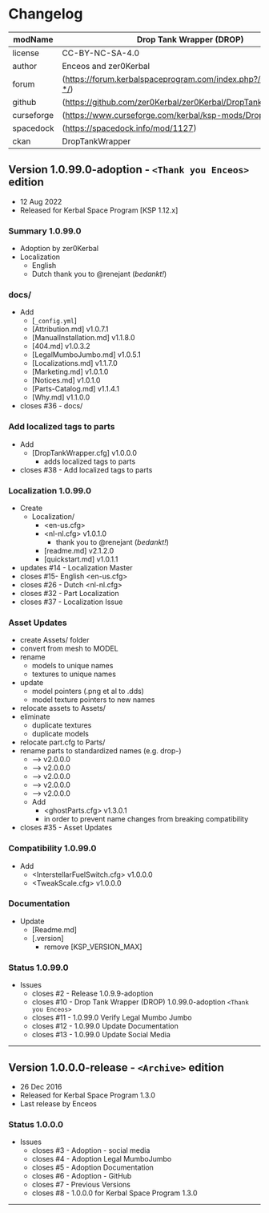 # Changelog  
  
| modName    | Drop Tank Wrapper (DROP)                                          |
| ---------- | ----------------------------------------------------------------- |
| license    | CC-BY-NC-SA-4.0                                                   |
| author     | Enceos and zer0Kerbal                                             |
| forum      | (https://forum.kerbalspaceprogram.com/index.php?/topic/209332-*/) |
| github     | (https://github.com/zer0Kerbal/zer0Kerbal/DropTankWrapper)        |
| curseforge | (https://www.curseforge.com/kerbal/ksp-mods/DropTankWrapper)      |
| spacedock  | (https://spacedock.info/mod/1127)                                 |
| ckan       | DropTankWrapper                                                   |

## Version 1.0.99.0-adoption - `<Thank you Enceos>` edition

* 12 Aug 2022  
* Released for Kerbal Space Program [KSP 1.12.x]

### Summary 1.0.99.0

* Adoption by zer0Kerbal
* Localization
  * English
  * Dutch thank you to @renejant (*bedankt!*)

### docs/

* Add
  * [`_config.yml`]
  * [Attribution.md] v1.0.7.1
  * [ManualInstallation.md] v1.1.8.0
  * [404.md] v1.0.3.2
  * [LegalMumboJumbo.md] v1.0.5.1
  * [Localizations.md] v1.1.7.0
  * [Marketing.md] v1.0.1.0
  * [Notices.md] v1.0.1.0
  * [Parts-Catalog.md] v1.1.4.1
  * [Why.md] v1.1.0.0
* closes #36 - docs/

### Add localized tags to parts

* Add
  * [DropTankWrapper.cfg] v1.0.0.0
    * adds localized tags to parts
* closes #38 - Add localized tags to parts

### Localization 1.0.99.0

* Create
  * Localization/
    * <en-us.cfg>
    * <nl-nl.cfg> v1.0.1.0
      * thank you to @renejant (*bedankt!*)
    * [readme.md] v2.1.2.0
    * [quickstart.md] v1.0.1.1
* updates #14 - Localization Master
* closes #15- English <en-us.cfg>
* closes #26 - Dutch <nl-nl.cfg>
* closes #32 - Part Localization
* closes #37 - Localization Issue

### Asset Updates

* create Assets/ folder
* convert from mesh to MODEL
* rename
  * models to unique names
  * textures to unique names
* update
  * model pointers (.png et al to .dds)
  * model texture pointers to new names
* relocate assets to Assets/
* eliminate
  * duplicate textures
  * duplicate models
* relocate part.cfg to Parts/
* rename parts to standardized names (e.g. drop-)
  * <WrapperTankLong> --> <drop-tank-sleeve> v2.0.0.0
  * <WrapperTankBracelet> --> <drop-tank-bracelet> v2.0.0.0
  * <WrapperTank> --> <drop-tank-wrapper> v2.0.0.0
  * <WrapperCap> --> <drop-tank-cap> v2.0.0.0
  * <WrapperTankWristband> --> <drop-tank-wristband> v2.0.0.0
  * Add
    * <ghostParts.cfg> v1.3.0.1
    * in order to prevent name changes from breaking compatibility
* closes #35 - Asset Updates

### Compatibility 1.0.99.0

* Add
  * <InterstellarFuelSwitch.cfg> v1.0.0.0
  * <TweakScale.cfg> v1.0.0.0

### Documentation

* Update
  * [Readme.md]
  * [.version]
    * remove [KSP_VERSION_MAX]

### Status 1.0.99.0

* Issues
  * closes #2 - Release 1.0.9.9-adoption
  * closes #10 - Drop Tank Wrapper (DROP) 1.0.99.0-adoption `<Thank you Enceos>`
  * closes #11 - 1.0.99.0 Verify Legal Mumbo Jumbo
  * closes #12 - 1.0.99.0 Update Documentation
  * closes #13 - 1.0.99.0 Update Social Media

---

## Version 1.0.0.0-release - `<Archive>` edition

* 26 Dec 2016
* Released for Kerbal Space Program 1.3.0
* Last release by Enceos

### Status 1.0.0.0

* Issues
  * closes #3 - Adoption - social media
  * closes #4 - Adoption Legal MumboJumbo
  * closes #5 - Adoption Documentation
  * closes #6 - Adoption - GitHub
  * closes #7 - Previous Versions
  * closes #8 - 1.0.0.0 for Kerbal Space Program 1.3.0

---
